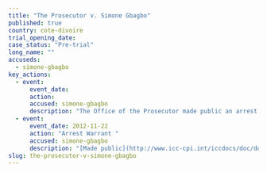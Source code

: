 ```yaml
---
title: "The Prosecutor v. Simone Gbagbo"
published: true
country: cote-divoire
trial_opening_date:
case_status: "Pre-trial"
long_name: ""
accuseds:
  - simone-gbagbo
key_actions:
  - event:
      event_date:
      action:
      accused: simone-gbagbo
      description: "The Office of the Prosecutor made public an arrest warrant for Gbagbo on November 22, 2012. She was [tried](http://www.france24.com/en/20150310-simone-gbagbo-wife-first-lady-ivory-coast-jailed-20-years-election-violence-court-sentence/) for election violence in CÃ´te dâ€™Ivoire but has not been extradited to the ICC."
  - event:
      event_date: 2012-11-22
      action: "Arrest Warrant "
      accused: simone-gbagbo
      description: "[Made public](http://www.icc-cpi.int/iccdocs/doc/doc1344439.pdf)"
slug: the-prosecutor-v-simone-gbagbo
---
```


